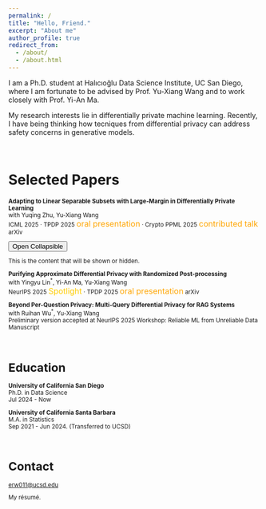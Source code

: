 ```yaml
---
permalink: /
title: "Hello, Friend."
excerpt: "About me"
author_profile: true
redirect_from: 
  - /about/
  - /about.html
---
```


I am a Ph.D. student at <a href="https://datascience.ucsd.edu/" style="text-decoration:none">Halıcıoğlu Data Science Institute</a>, UC San Diego, where I am fortunate to be advised by Prof. <a href="https://cseweb.ucsd.edu/~yuxiangw/" style="text-decoration:none">Yu-Xiang Wang</a> and to work closely with Prof. <a href="https://sites.google.com/view/yianma/home" style="text-decoration:none">Yi-An Ma.</a>

My research interests lie in differentially private machine learning. Recently, I have being thinking how tecniques from differential privacy can address safety concerns in generative models. 

<br />


Selected Papers <small><span style="color:#888888">
======
**Adapting to Linear Separable Subsets with Large-Margin in Differentially Private Learning**
<br> with <a href="https://jeremy43.github.io/" style="text-decoration:none">Yuqing Zhu</a>, Yu-Xiang Wang
<br>ICML 2025 · TPDP 2025 <span style="color: orange; font-size: 12pt;">oral presentation</span> · Crypto PPML 2025 <span style="color: orange; font-size: 12pt;">contributed talk</span> <a href="https://arxiv.org/abs/2505.24737" style="text-decoration:none">arXiv</a>

<button type="button" class="collapsible">Open Collapsible</button>
<div class="content">
  <p>This is the content that will be shown or hidden.</p>
</div>


**Purifying Approximate Differential Privacy with Randomized Post-processing**
<br> with <a href="https://sites.google.com/view/yingyulin" style="text-decoration:none">Yingyu Lin<sup>*</sup></a>, Yi-An Ma, Yu-Xiang Wang
<br>NeurIPS 2025 <span style="color:#FFCC00; font-size: 12pt;">Spotlight</span> · TPDP 2025 <span style="color: orange; font-size: 12pt;">oral presentation</span> <a href="https://arxiv.org/pdf/2503.21071" style="text-decoration:none">arXiv</a>


**Beyond Per-Question Privacy: Multi-Query Differential Privacy for RAG Systems**
<br> with <a href="https://sites.google.com/site/ruihanwu14/home" style="text-decoration:none">Ruihan Wu<sup>*</sup></a>, Yu-Xiang Wang
<br> Preliminary version accepted at NeurIPS 2025 Workshop: Reliable ML from Unreliable Data <a href="https://drive.google.com/file/d/1yhsu-iRmqOouwH1_XecRoOj0ItlagSm8/view?usp=sharing" style="text-decoration:none">Manuscript</a>




<!-- 
<br> International Conference on Machine Learning (ICML) 2025. <a href="https://arxiv.org/abs/2505.24737" style="text-decoration:none">Arxiv preprint</a>
<br> Theory and Practice of Differential Privacy workshop (TPDP) 2025, <span style="color: orange;">oral presentation</span>.
<br> Privacy-Preserving Machine Learning Workshop (<a href="https://crypto-ppml.github.io/2025/" style="text-decoration:none">PPML</a>) in Crypto 2025, <span style="color: orange;">contributed talk</span>  -->

<!-- <br> Neural Information Processing Systems (NeurIPS) 2025, <span style="color:#FFCC00;">Spotlight</span>. <a href="https://arxiv.org/pdf/2503.21071" style="text-decoration:none">Arxiv preprint</a>
<br> Theory and Practice of Differential Privacy workshop (TPDP) 2025, <span style="color: orange;">oral presentation</span>. -->




<br />



Education
======
**University of California San Diego**
<br>Ph.D. in Data Science
<br>Jul 2024 - Now

**University of California Santa Barbara**
<br>M.A. in Statistics 
<br>Sep 2021 - Jun 2024. (Transferred to UCSD)


<br />

Contact
======
erw011@ucsd.edu

<a href="/files/resume_erchiwang.pdf" style="text-decoration:none">My résumé.</a>
